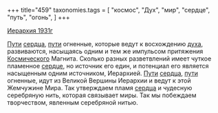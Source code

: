 +++
title="459"
taxonomies.tags = [
 "космос",
 "Дух",
 "мир",
 "сердце",
 "путь",
 "огонь",
]
+++

[Иерархия 1931г](/agni/1931)

[Пути](/tags/путь) [сердца](/tags/[сердце](/tags/сердце)), [пути](/tags/путь) огненные, которые ведут к восхождению [духа](/tags/Дух), развиваются, насыщаясь одним и тем же импульсом притяжения [Космического](/tags/космос) Магнита. Сколько разных разветвлений имеет чуткое пламенное [сердце](/tags/сердце), но источник его един, и потенциал его является насыщенным одним источником, Иерархией. [Пути](/tags/путь) [сердца](/tags/[сердце](/tags/сердце)), [пути](/tags/путь) огненные, идут из Великой Вершины Иерархии и ведут к этой Жемчужине Мира. Так утверждаем пламя [сердца](/tags/[сердце](/tags/сердце)) и чудесную серебряную нить, которая связывает миры. Так мы побеждаем творчеством, явленным серебряной нитью.   

